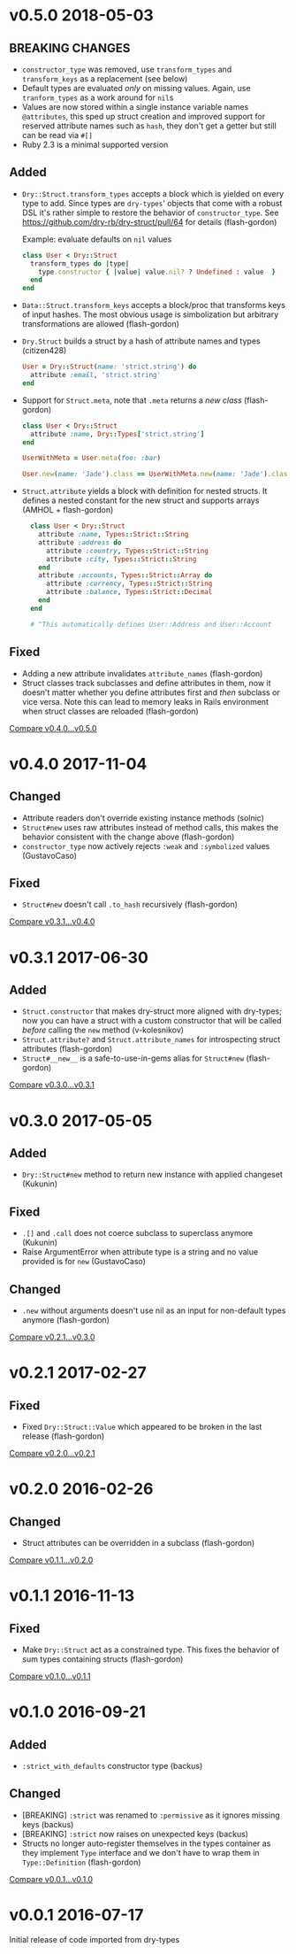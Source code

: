 # v0.5.0 2018-05-03

## BREAKING CHANGES

* `constructor_type` was removed, use `transform_types` and `transform_keys` as a replacement (see below)
* Default types are evaluated _only_ on missing values. Again, use `tranform_types` as a work around for `nil`s
* Values are now stored within a single instance variable names `@attributes`, this sped up struct creation and improved support for reserved attribute names such as `hash`, they don't get a getter but still can be read via `#[]`
* Ruby 2.3 is a minimal supported version

## Added

* `Dry::Struct.transform_types` accepts a block which is yielded on every type to add. Since types are `dry-types`' objects that come with a robust DSL it's rather simple to restore the behavior of `constructor_type`. See https://github.com/dry-rb/dry-struct/pull/64 for details (flash-gordon)

  Example: evaluate defaults on `nil` values

  ```ruby
  class User < Dry::Struct
    transform_types do |type|
      type.constructor { |value| value.nil? ? Undefined : value  }
    end
  end
  ```

* `Data::Struct.transform_keys` accepts a block/proc that transforms keys of input hashes. The most obvious usage is simbolization but arbitrary transformations are allowed (flash-gordon)

* `Dry.Struct` builds a struct by a hash of attribute names and types (citizen428)

  ```ruby
  User = Dry::Struct(name: 'strict.string') do
    attribute :email, 'strict.string'
  end
  ```

* Support for `Struct.meta`, note that `.meta` returns a _new class_ (flash-gordon)

  ```ruby
  class User < Dry::Struct
    attribute :name, Dry::Types['strict.string']
  end

  UserWithMeta = User.meta(foo: :bar)

  User.new(name: 'Jade').class == UserWithMeta.new(name: 'Jade').class # => false
  ```

* `Struct.attribute` yields a block with definition for nested structs. It defines a nested constant for the new struct and supports arrays (AMHOL + flash-gordon)

  ```ruby
    class User < Dry::Struct
      attribute :name, Types::Strict::String
      attribute :address do
        attribute :country, Types::Strict::String
        attribute :city, Types::Strict::String
      end
      attribute :accounts, Types::Strict::Array do
        attribute :currency, Types::Strict::String
        attribute :balance, Types::Strict::Decimal
      end
    end

    # ^This automatically defines User::Address and User::Account
  ```

## Fixed

* Adding a new attribute invalidates `attribute_names` (flash-gordon)
* Struct classes track subclasses and define attributes in them, now it doesn't matter whether you define attributes first and _then_ subclass or vice versa. Note this can lead to memory leaks in Rails environment when struct classes are reloaded (flash-gordon)

[Compare v0.4.0...v0.5.0](https://github.com/dry-rb/dry-struct/compare/v0.4.0...v0.5.0)

# v0.4.0 2017-11-04

## Changed

* Attribute readers don't override existing instance methods (solnic)
* `Struct#new` uses raw attributes instead of method calls, this makes the behavior consistent with the change above (flash-gordon)
* `constructor_type` now actively rejects `:weak` and `:symbolized` values (GustavoCaso)

## Fixed

* `Struct#new` doesn't call `.to_hash` recursively (flash-gordon)

[Compare v0.3.1...v0.4.0](https://github.com/dry-rb/dry-struct/compare/v0.3.1...v0.4.0)

# v0.3.1 2017-06-30

## Added

* `Struct.constructor` that makes dry-struct more aligned with dry-types; now you can have a struct with a custom constructor that will be called _before_ calling the `new` method (v-kolesnikov)
* `Struct.attribute?` and `Struct.attribute_names` for introspecting struct attributes (flash-gordon)
* `Struct#__new__` is a safe-to-use-in-gems alias for `Struct#new` (flash-gordon)

[Compare v0.3.0...v0.3.1](https://github.com/dry-rb/dry-struct/compare/v0.3.0...v0.3.1)

# v0.3.0 2017-05-05

## Added

* `Dry::Struct#new` method to return new instance with applied changeset (Kukunin)

## Fixed

* `.[]` and `.call` does not coerce subclass to superclass anymore (Kukunin)
* Raise ArgumentError when attribute type is a string and no value provided is for `new` (GustavoCaso)

## Changed

* `.new` without arguments doesn't use nil as an input for non-default types anymore (flash-gordon)

[Compare v0.2.1...v0.3.0](https://github.com/dry-rb/dry-struct/compare/v0.2.1...v0.3.0)

# v0.2.1 2017-02-27

## Fixed

* Fixed `Dry::Struct::Value` which appeared to be broken in the last release (flash-gordon)

[Compare v0.2.0...v0.2.1](https://github.com/dry-rb/dry-struct/compare/v0.2.0...v0.2.1)

# v0.2.0 2016-02-26

## Changed

* Struct attributes can be overridden in a subclass (flash-gordon)

[Compare v0.1.1...v0.2.0](https://github.com/dry-rb/dry-struct/compare/v0.1.1...v0.2.0)

# v0.1.1 2016-11-13

## Fixed

* Make `Dry::Struct` act as a constrained type. This fixes the behavior of sum types containing structs (flash-gordon)

[Compare v0.1.0...v0.1.1](https://github.com/dry-rb/dry-struct/compare/v0.1.0...v0.1.1)

# v0.1.0 2016-09-21

## Added

* `:strict_with_defaults` constructor type (backus)

## Changed

* [BREAKING] `:strict` was renamed to `:permissive` as it ignores missing keys (backus)
* [BREAKING] `:strict` now raises on unexpected keys (backus)
* Structs no longer auto-register themselves in the types container as they implement `Type` interface and we don't have to wrap them in `Type::Definition` (flash-gordon)

[Compare v0.0.1...v0.1.0](https://github.com/dry-rb/dry-struct/compare/v0.0.1...v0.1.0)

# v0.0.1 2016-07-17

Initial release of code imported from dry-types
